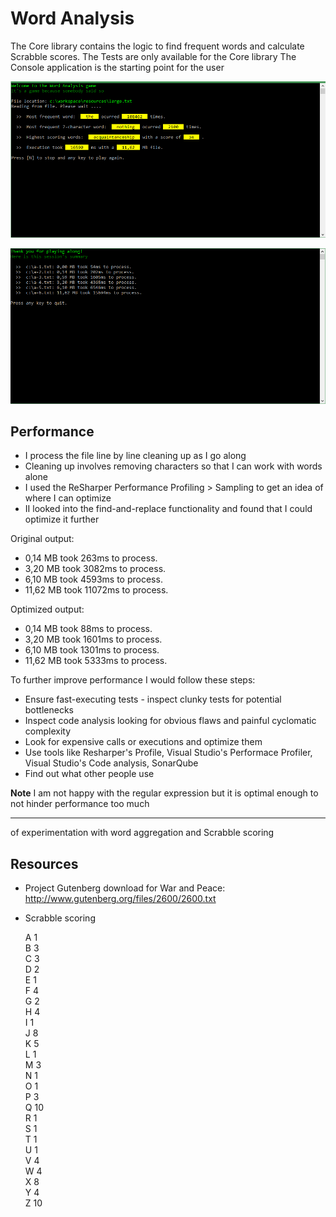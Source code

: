 # Word Analysis

The Core library contains the logic to find frequent words and calculate Scrabble scores.
The Tests are only available for the Core library
The Console application is the starting point for the user

![Screenshot of analysis console](/Screenshots/word-analysis-console.png)

![Screenshot of analysis summary](/Screenshots/word-analysis-summary.png)

## Performance

* I process the file line by line cleaning up as I go along
* Cleaning up involves removing characters so that I can work with words alone
* I used the ReSharper Performance Profiling > Sampling to get an idea of where I can optimize
* II looked into the find-and-replace functionality and found that I could optimize it further

Original output:

  * 0,14 MB took 263ms to process.
  * 3,20 MB took 3082ms to process.
  * 6,10 MB took 4593ms to process.
  * 11,62 MB took 11072ms to process.

Optimized output:

  * 0,14 MB took 88ms to process.
  * 3,20 MB took 1601ms to process.
  * 6,10 MB took 1301ms to process.
  * 11,62 MB took 5333ms to process.

To further improve performance I would follow these steps:

* Ensure fast-executing tests - inspect clunky tests for potential bottlenecks
* Inspect code analysis looking for obvious flaws and painful cyclomatic complexity
* Look for expensive calls or executions and optimize them
* Use tools like Resharper's Profile, Visual Studio's Performace Profiler, Visual Studio's Code analysis, SonarQube
* Find out what other people use

**Note** I am not happy with the regular expression but it is optimal enough to not hinder performance too much

---

 of experimentation with word aggregation and Scrabble scoring

## Resources

* Project Gutenberg download for War and Peace: http://www.gutenberg.org/files/2600/2600.txt
* Scrabble scoring

    A 1    
    B 3    
    C 3    
    D 2    
    E 1    
    F 4    
    G 2    
    H 4    
    I 1    
    J 8    
    K 5    
    L 1    
    M 3    
    N 1    
    O 1    
    P 3    
    Q 10    
    R 1    
    S 1    
    T 1    
    U 1    
    V 4    
    W 4    
    X 8    
    Y 4    
    Z 10    
